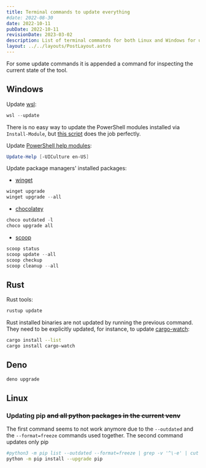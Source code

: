 ```yaml
---
title: Terminal commands to update everything
#date: 2022-08-30
date: 2022-10-11
pubDate: 2022-10-11
revisionDate: 2023-03-02
description: List of terminal commands for both Linux and Windows for updating packages, language tools, and similar
layout: ../../layouts/PostLayout.astro
---
```


For some update commands it is appended a command for inspecting the
current state of the tool.

## Windows

Update [wsl]:

```powershell
wsl --update
```

There is no easy way to update the PowerShell modules installed via
`Install-Module`, but [this script][pwsh-update-packages] does the job
perfectly.

Update [PowerShell help modules][pwsh-help-modules]:

```powershell
Update-Help [-UICulture en-US]
```

Update package managers' installed packages:

- [winget]

```powershell
winget upgrade
winget upgrade --all
```

- [chocolatey]

```powershell
choco outdated -l
choco upgrade all
```

- [scoop]

```powershell
scoop status
scoop update --all
scoop checkup
scoop cleanup --all
```

## Rust

Rust tools:

```bash
rustup update
```

Rust installed binaries are not updated by running the previous command.
They need to be explicitly updated, for instance, to update
[cargo-watch]:

```bash
cargo install --list
cargo install cargo-watch
```

## Deno

```bash
deno upgrade
```

## Linux

### Updating pip ~~and all python packages in the current venv~~

The first command seems to not work anymore due to the `--outdated` and
the `--format=freeze` commands used together. The second command updates
only pip

```bash
#python3 -m pip list --outdated --format=freeze | grep -v '^\-e' | cut -d = -f 1 | xargs -n1 python3 -m pip install --upgrade
python -m pip install --upgrade pip
```

[wsl]: https://learn.microsoft.com/en-us/windows/wsl/about
[pwsh-help-modules]: https://learn.microsoft.com/en-us/powershell/scripting/learn/ps101/02-help-system?view=powershell-7.3
[pwsh-update-packages]: https://github.com/HarmVeenstra/Powershellisfun/blob/main/Update%20all%20PowerShell%20Modules/Update-Modules.ps1
[winget]: https://github.com/microsoft/winget-cli
[chocolatey]: https://chocolatey.org/
[scoop]: https://scoop.sh/
[cargo-watch]: https://watchexec.github.io/#cargo-watch
